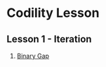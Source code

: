 # Codility Lesson

## Lesson 1 - Iteration
  1. [Binary Gap](https://github.com/NamhoGim/Codility_Lessons/tree/master/Lesson1-Iterations/BinaryGap)
